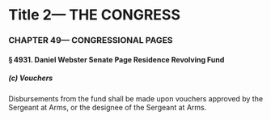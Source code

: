 
# Title 2— THE CONGRESS
### CHAPTER 49— CONGRESSIONAL PAGES
#### § 4931. Daniel Webster Senate Page Residence Revolving Fund
##### (c) Vouchers

Disbursements from the fund shall be made upon vouchers approved by the Sergeant at Arms, or the designee of the Sergeant at Arms.
